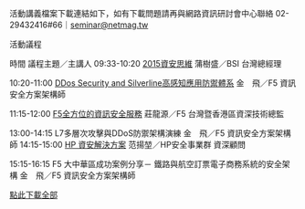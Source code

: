 活動講義檔案下載連結如下，如有下載問題請再與網路資訊研討會中心聯絡
02-29432416#66｜seminar@netmag.tw

活動議程     
  
時間	議程主題／主講人
09:33-10:20	[2015資安思維](http://networkmagazine.us8.list-manage2.com/track/click?u=3ab6bf7873a6214283088bc94&id=e40fdd2ffa&e=5b1ee84e2c)
            蒲樹盛／BSI 台灣總經理 
            
10:20-11:00 [DDos Security and Silverline高感知應用防禦體系](http://networkmagazine.us8.list-manage1.com/track/click?u=3ab6bf7873a6214283088bc94&id=629a3d38f6&e=5b1ee84e2c)
            金　飛／F5 資訊安全方案架構師
            
11:15-12:00 [F5全方位的資訊安全服務](http://networkmagazine.us8.list-manage2.com/track/click?u=3ab6bf7873a6214283088bc94&id=7744b363f7&e=5b1ee84e2c)
            莊龍源／F5 台灣暨香港區資深技術總監
            
13:00-14:15	L7多層次攻擊與DDoS防禦架構演練
            金　飛／F5 資訊安全方案架構師
14:15-15:00	[HP 資安解決方案](http://networkmagazine.us8.list-manage1.com/track/click?u=3ab6bf7873a6214283088bc94&id=fcccc71053&e=5b1ee84e2c)
            范揚堃／HP安全事業群 資深顧問
            
15:15-16:15	F5 大中華區成功案例分享－
            鐵路與航空訂票電子商務系統的安全架構
            金　飛／F5 資訊安全方案架構師 
            
[點此下載全部](http://networkmagazine.us8.list-manage.com/track/click?u=3ab6bf7873a6214283088bc94&id=6e73d3e999&e=5b1ee84e2c)


